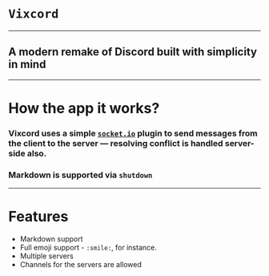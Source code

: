# `Vixcord`

---
## A modern remake of Discord built with simplicity in mind
---

# How the app it works?
 ### Vixcord uses a simple [`socket.io`](https://socket.io) plugin to send messages from the client to the server — resolving conflict is handled server-side also.
 ### Markdown is supported via `shutdown`

 ---
 # Features
   * Markdown support
   * Full emoji support - `:smile:`, for instance.
   * Multiple servers
   * Channels for the servers are allowed
